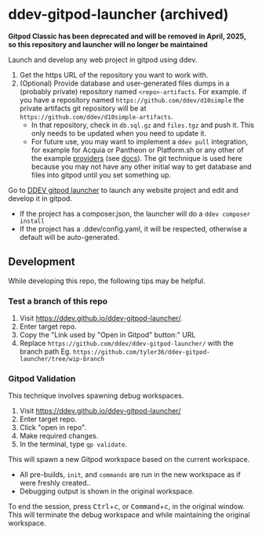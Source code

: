 # ddev-gitpod-launcher (archived)

**Gitpod Classic has been deprecated and will be removed in April, 2025, so this repository and launcher will no longer be maintained**

Launch and develop any web project in gitpod using ddev.

1. Get the https URL of the repository you want to work with.
2. (Optional) Provide database and user-generated files dumps in a (probably private) repository named `<repo>-artifacts`. For example. if you have a repository named `https://github.com/ddev/d10simple` the private artifacts git repository will be at `https://github.com/ddev/d10simple-artifacts`.
   * In that repository, check in `db.sql.gz` and `files.tgz` and push it. This only needs to be updated when you need to update it.
   * For future use, you may want to implement a `ddev pull` integration, for example for Acquia or Pantheon or Platform.sh or any other of the example [providers](https://github.com/ddev/ddev/tree/master/pkg/ddevapp/dotddev_assets/providers) (see [docs](https://ddev.readthedocs.io/en/latest/users/providers/provider-introduction/)). The git technique is used here because you may not have any other initial way to get database and files into gitpod until you set something up.

Go to [DDEV gitpod launcher](https://ddev.github.io/ddev-gitpod-launcher/) to launch any website project and edit and develop it in gitpod.

* If the project has a composer.json, the launcher will do a `ddev composer install`
* If the project has a .ddev/config.yaml, it will be respected, otherwise a default will be auto-generated.

## Development

While developing this repo, the following tips may be helpful.

### Test a branch of this repo

1. Visit <https://ddev.github.io/ddev-gitpod-launcher/>.
2. Enter target repo.
3. Copy the "Link used by "Open in Gitpod" button:" URL
4. Replace `https://github.com/ddev/ddev-gitpod-launcher/` with the branch path Eg. `https://github.com/tyler36/ddev-gitpod-launcher/tree/wip-branch`

### Gitpod Validation

This technique involves spawning debug workspaces.

1. Visit <https://ddev.github.io/ddev-gitpod-launcher/>
2. Enter target repo.
3. Click "open in repo".
4. Make required changes.
5. In the terminal, type `gp validate`.

This will spawn a new Gitpod workspace based on the current workspace.

* All pre-builds, `init`, and `commands` are run in the new workspace as if were freshly created..
* Debugging output is shown in the original workspace.

To end the session, press <kbd>Ctrl</kbd>+<kbd>c</kbd>, or <kbd>Command</kbd>+<kbd>c</kbd>, in the original window. This will terminate the debug workspace and while maintaining the original workspace.
